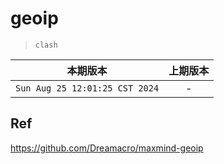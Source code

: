 # geoip

> `clash`

|本期版本|上期版本
|:---:|:---:
`Sun Aug 25 12:01:25 CST 2024` | -

## Ref

<https://github.com/Dreamacro/maxmind-geoip>
